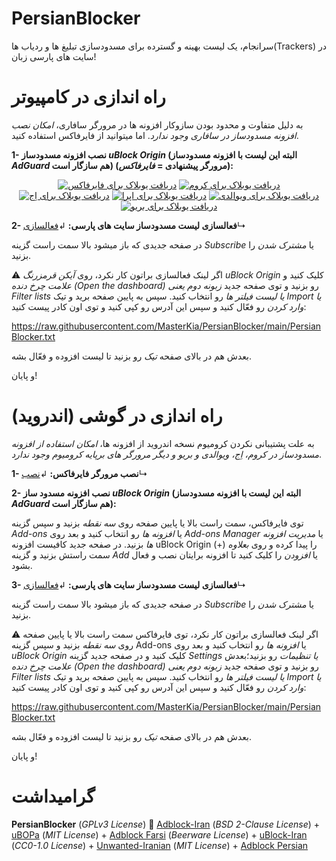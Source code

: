 # PersianBlocker
سرانجام، یک لیست بهینه و گسترده برای مسدودسازی تبلیغ ها و ردیاب ها(Trackers) در سایت های پارسی زبان!

# راه اندازی در کامپیوتر

به دلیل متفاوت و محدود بودن سازوکار افزونه ها در مرورگر سافاری، _امکان نصب افزونه مسدودساز در سافاری وجود ندارد_. اما میتوانید از فایرفاکس استفاده کنید.

**1- نصب افزونه مسدودساز _uBlock Origin_ (البته این لیست با افزونه مسدودساز _AdGuard_ هم سازگار است) (مرورگر پیشنهادی = _فایرفاکس_):**
<p align="center">
<a href="https://addons.mozilla.org/firefox/addon/ublock-origin/"><img src="https://user-images.githubusercontent.com/17685483/170959265-af22fbb6-6c9d-4c1a-8682-da9558721ef2.png" alt="دریافت یوبلاک برای فایرفاکس"></a> 
<a href="https://chrome.google.com/webstore/detail/ublock-origin/cjpalhdlnbpafiamejdnhcphjbkeiagm"><img src="https://user-images.githubusercontent.com/17685483/170962263-84d195d9-b32c-49f3-bda6-e2916be5ee95.png" alt="دریافت یوبلاک برای کروم"></a>
<a href="https://microsoftedge.microsoft.com/addons/detail/ublock-origin/odfafepnkmbhccpbejgmiehpchacaeak"><img src="https://user-images.githubusercontent.com/17685483/170964183-680afb88-5f66-4ede-9464-6c7c0650d048.png" alt="دریافت یوبلاک برای اِج"></a>
<a href="https://addons.opera.com/extensions/details/ublock/"><img src="https://user-images.githubusercontent.com/17685483/170959875-c82358a9-e6b1-4371-97a8-f23090053359.png" alt="دریافت یوبلاک برای اپرا"></a>
<a href="https://chrome.google.com/webstore/detail/ublock-origin/cjpalhdlnbpafiamejdnhcphjbkeiagm"><img src="https://user-images.githubusercontent.com/17685483/170963855-3025a12b-1754-4a01-ae55-47247ec61fdd.png" alt="دریافت یوبلاک برای ویوالدی"></a>
<a href="https://chrome.google.com/webstore/detail/ublock-origin/cjpalhdlnbpafiamejdnhcphjbkeiagm"><img src="https://user-images.githubusercontent.com/17685483/170964793-b29a045f-f441-41c1-b06b-622614d425cf.png" alt="دریافت یوبلاک برای بریو"></a>
</p>

**2- فعالسازی لیست مسدودساز سایت های پارسی:** ↲[فعالسازی](https://subscribe.adblockplus.org/?location=https://raw.githubusercontent.com/MasterKia/PersianBlocker/main/PersianBlocker.txt&title=PersianBlocker)↳

در صفحه جدیدی که باز میشود بالا سمت راست گزینه _Subscribe_ یا _مشترک شدن_ را بزنید. 

⚠️ اگر لینک فعالسازی براتون کار نکرد، روی _آیکن قرمزرنگ uBlock Origin_ کلیک کنید و _علامت چرخ دنده (Open the dashboard)_ رو بزنید و توی صفحه جدید _زبونه دوم یعنی Filter lists یا لیست فیلتر ها_ رو انتخاب کنید. سپس به پایین صفحه برید و تیک _Import یا وارد کردن_ رو فعّال کنید و سپس این آدرس رو کپی کنید و توی اون کادر پیست کنید:

https://raw.githubusercontent.com/MasterKia/PersianBlocker/main/PersianBlocker.txt

بعدش هم در بالای صفحه _تیک_ رو بزنید تا لیست افزوده و فعّال بشه.

و پایان!


# راه اندازی در گوشی (اندروید)
به علت پشتیبانی نکردن کرومیوم نسخه اندروید از افزونه ها، _امکان استفاده از افزونه مسدودساز در کروم، اِج، ویوالدی و بریو و دیگر مرورگر های برپایه کرومیوم وجود ندارد_.

**1- نصب مرورگر فایرفاکس:** ↲[نصب](https://play.google.com/store/apps/details?id=org.mozilla.firefox)↳

**2- نصب افزونه مسدود ساز _uBlock Origin_ (البته این لیست با افزونه مسدودساز _AdGuard_ هم سازگار است):**

توی فایرفاکس، سمت راست بالا یا پایین صفحه روی _سه نقطه_ بزنید و سپس گزینه _Add-ons_ یا _افزونه ها_ رو انتخاب کنید و بعد روی _Add-ons Manager_ یا _مدیریت افزونه ها_ بزنید. در صفحه جدید کافیست افزونه uBlock Origin را پیدا کرده و روی _بعلاوه_ (+) سمت راستش بزنید و گزینه _Add_ یا _افزودن_ را کلیک کنید تا افزونه برایتان نصب و فعال بشود.

**3- فعالسازی لیست مسدودساز سایت های پارسی:** ↲[فعالسازی](https://subscribe.adblockplus.org/?location=https://raw.githubusercontent.com/MasterKia/PersianBlocker/main/PersianBlocker.txt&title=PersianBlocker)↳

در صفحه جدیدی که باز میشود بالا سمت راست گزینه _Subscribe_ یا _مشترک شدن_ را بزنید. 


⚠️ اگر لینک فعالسازی براتون کار نکرد، توی فایرفاکس سمت راست بالا یا پایین صفحه روی _سه نقطه_ بزنید و سپس گزینه Add-ons یا _افزونه ها_ رو انتخاب کنید و بعد روی _uBlock Origin_ کلیک کنید و در صفحه جدید گزینه _Settings یا تنظیمات_ رو بزنید؛بعدش _علامت چرخ دنده (Open the dashboard)_ رو بزنید و توی صفحه جدید _زبونه دوم یعنی Filter lists یا لیست فیلتر ها_ رو انتخاب کنید. سپس به پایین صفحه برید و تیک _Import یا وارد کردن_ رو فعّال کنید و سپس این آدرس رو کپی کنید و توی اون کادر پیست کنید:

https://raw.githubusercontent.com/MasterKia/PersianBlocker/main/PersianBlocker.txt

بعدش هم در بالای صفحه _تیک_ رو بزنید تا لیست افزوده و فعّال بشه.

و پایان!

 # گرامیداشت
**PersianBlocker** (_GPLv3 License_) 🤝 [Adblock-Iran](https://github.com/farrokhi/adblock-iran) (_BSD 2-Clause License_) + [uBOPa](https://github.com/nimasaj/uBOPa/) (_MIT License_) + [Adblock Farsi](https://github.com/SlashArash/adblockfa) (_Beerware License_) + [uBlock-Iran](https://github.com/mboveiri/ublock-iran) (_CC0-1.0 License_) + [Unwanted-Iranian](https://github.com/DRSDavidSoft/additional-hosts/blob/master/domains/blacklist/unwanted-iranian.txt) (_MIT License_) + [Adblock Persian](https://ideone.com/K452p)
